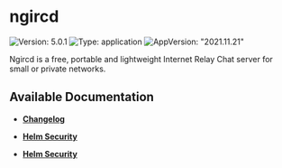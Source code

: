 # ngircd

![Version: 5.0.1](https://img.shields.io/badge/Version-5.0.1-informational?style=flat-square) ![Type: application](https://img.shields.io/badge/Type-application-informational?style=flat-square) ![AppVersion: "2021.11.21"](https://img.shields.io/badge/AppVersion-"2021.11.21"-informational?style=flat-square)

Ngircd is a free, portable and lightweight Internet Relay Chat server for small or private networks.

## Available Documentation

- [**Changelog**](CHANGELOG)

- [**Helm Security**](container-security)

- [**Helm Security**](helm-security)

